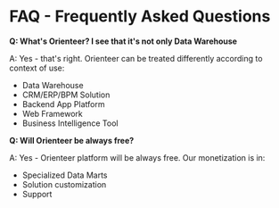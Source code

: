 # FAQ - Frequently Asked Questions

**Q: What's Orienteer? I see that it's not only Data Warehouse**

A: Yes - that's right. Orienteer can be treated differently according to context of use:
* Data Warehouse
* CRM/ERP/BPM Solution
* Backend App Platform
* Web Framework
* Business Intelligence Tool

**Q: Will Orienteer be always free?**

A: Yes - Orienteer platform will be always free. Our monetization is in:
* Specialized Data Marts
* Solution customization
* Support


